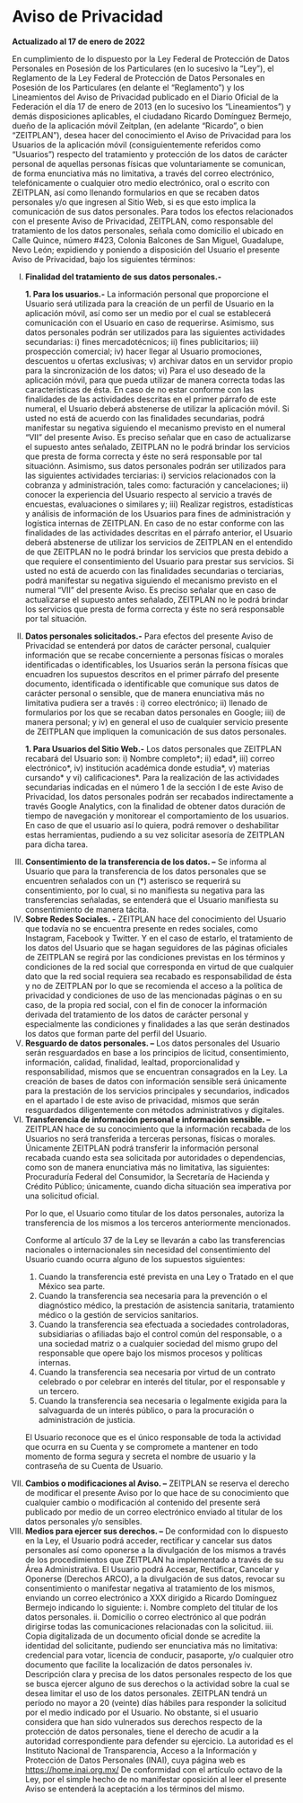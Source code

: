 # Aviso de Privacidad
**Actualizado al 17 de enero de 2022**

En cumplimiento de lo dispuesto por la Ley Federal de Protección de Datos Personales en Posesión de los Particulares (en lo sucesivo la “Ley”), el Reglamento de la Ley Federal de Protección de Datos Personales en Posesión de los Particulares (en delante el “Reglamento”) y los Lineamientos del Aviso de Privacidad publicado en el Diario Oficial de la Federación el día 17 de enero de 2013 (en lo sucesivo los “Lineamientos”) y demás disposiciones aplicables, el ciudadano Ricardo Domínguez Bermejo, dueño de la aplicación móvil Zeitplan, (en adelante “Ricardo”, o bien “ZEITPLAN”), desea hacer del conocimiento el Aviso de Privacidad para los Usuarios de la aplicación móvil (consiguientemente referidos como “Usuarios”) respecto del tratamiento y protección de los datos de carácter personal de aquellas personas físicas que voluntariamente se comunican, de forma enunciativa más no limitativa, a través del correo electrónico, telefónicamente o cualquier otro medio electrónico, oral o escrito con ZEITPLAN, así como llenando formularios en que se recaben datos personales y/o que ingresen al Sitio Web, si es que esto implica la comunicación de sus datos personales. 
Para todos los efectos relacionados con el presente Aviso de Privacidad, ZEITPLAN, como responsable del tratamiento de los datos personales, señala como domicilio el ubicado en Calle Quince, número #423, Colonia Balcones de San Miguel, Guadalupe, Nevo León; expidiendo y poniendo a disposición del Usuario el presente Aviso de Privacidad, bajo los siguientes términos:

<ol type="I">
  <li><strong>Finalidad del tratamiento de sus datos personales.-</strong></li>
  	<p><strong>1. Para los usuarios.-</strong> La información personal que proporcione el Usuario será utilizada para la creación de un perfil de Usuario en la aplicación móvil, así como ser un medio por el cual se establecerá comunicación con el Usuario en caso de requerirse. 
Asimismo, sus datos personales podrán ser utilizados para las siguientes actividades secundarias: i) fines mercadotécnicos; ii) fines publicitarios; iii) prospección comercial; iv) hacer llegar al Usuario promociones, descuentos u ofertas exclusivas; v) archivar datos en un servidor propio para la sincronización de los datos; vi) Para el uso deseado de la aplicación móvil, para que pueda utilizar de manera correcta todas las características de ésta. 
En caso de no estar conforme con las finalidades de las actividades descritas en el primer párrafo de este numeral, el Usuario deberá abstenerse de utilizar la aplicación móvil.
Si usted no está de acuerdo con las finalidades secundarias, podrá manifestar su negativa siguiendo el mecanismo previsto en el numeral “VII” del presente Aviso. Es preciso señalar que en caso de actualizarse el supuesto antes señalado, ZEITPLAN no le podrá brindar los servicios que presta de forma correcta y éste no será responsable por tal situaciónn.
Asimismo, sus datos personales podrán ser utilizados para las siguientes actividades terciarias: i) servicios relacionados con la cobranza y administración, tales como: facturación y cancelaciones; ii) conocer la experiencia del Usuario respecto al servicio a través de encuestas, evaluaciones o similares y; iii) Realizar registros, estadísticas y análisis de información de los Usuarios para fines de administración y logística internas de ZEITPLAN.
En caso de no estar conforme con las finalidades de las actividades descritas en el párrafo anterior, el Usuario deberá abstenerse de utilizar los servicios de ZEITPLAN en el entendido de que ZEITPLAN no le podrá brindar los servicios que presta debido a que requiere el consentimiento del Usuario para prestar sus servicios.
Si usted no está de acuerdo con las finalidades secundarias o terciarias, podrá manifestar su negativa siguiendo el mecanismo previsto en el numeral “VII” del presente Aviso. Es preciso señalar que en caso de actualizarse el supuesto antes señalado, ZEITPLAN no le podrá brindar los servicios que presta de forma correcta y éste no será responsable por tal situación.
</p>
  <li><strong>Datos personales solicitados.-</strong> Para efectos del presente Aviso de Privacidad se entenderá por datos de carácter personal, cualquier información que se recabe concerniente a personas físicas o morales identificadas o identificables, los Usuarios serán la persona físicas que encuadren los supuestos descritos en el primer párrafo del presente documento, identificada o identificable que comunique sus datos de carácter personal o sensible, que de manera enunciativa más no limitativa pudiera ser a través : i) correo electrónico; ii) llenado de formularios por los que se recaban datos personales en Google; iii) de manera personal; y iv) en general el uso de cualquier servicio presente de ZEITPLAN que impliquen la comunicación de sus datos personales.</li>
  <p><strong>1.	Para Usuarios del Sitio Web.-</strong>  Los datos personales que ZEITPLAN recabará del Usuario son: i) Nombre completo*; ii) edad*, iii) correo electrónico*,  iv) institución académica donde estudia*, v) materias cursando* y vi) calificaciones*.
 Para la realización de las actividades secundarias indicadas en el número 1 de la sección I de este Aviso de Privacidad, los datos personales podrán ser recabados indirectamente a través Google Analytics, con la finalidad de obtener datos duración de tiempo de navegación y monitorear el comportamiento de los usuarios. En caso de que el usuario así lo quiera, podrá remover o deshabilitar estas herramientas, pudiendo a su vez solicitar asesoría de ZEITPLAN para dicha tarea.
</p>
  <li><strong>Consentimiento de la transferencia de los datos. –</strong> Se informa al Usuario que para la transferencia de los datos personales que se encuentren señalados con un (*) asterisco se requerirá su consentimiento, por lo cual, si no manifiesta su negativa para las transferencias señaladas, se entenderá que el Usuario manifiesta su consentimiento de manera tácita.</li>
  <li><strong>Sobre Redes Sociales. -</strong> ZEITPLAN hace del conocimiento del Usuario que todavía no se encuentra presente en redes sociales, como Instagram, Facebook y Twitter. Y en el caso de estarlo, el tratamiento de los datos del Usuario que se hagan seguidores de las páginas oficiales de ZEITPLAN se regirá por las condiciones previstas en los términos y condiciones de la red social que corresponda en virtud de que cualquier dato que la red social requiera sea recabado es responsabilidad de ésta y no de ZEITPLAN por lo que se recomienda el acceso a la política de privacidad y condiciones de uso de las mencionadas páginas o en su caso, de la propia red social, con el fin de conocer la información derivada del tratamiento de los datos de carácter personal y especialmente las condiciones y finalidades a las que serán destinados los datos que forman parte del perfil del Usuario.</li>
  <li><strong>Resguardo de datos personales. –</strong> Los datos personales del Usuario serán resguardados en base a los principios de licitud, consentimiento, información, calidad, finalidad, lealtad, proporcionalidad y responsabilidad, mismos que se encuentran consagrados en la Ley. La creación de bases de datos con información sensible será únicamente para la prestación de los servicios principales y secundarios, indicados en el apartado I de este aviso de privacidad, mismos que serán resguardados diligentemente con métodos administrativos y digitales.</li>
  <li><strong>Transferencia de información personal e información sensible. –</strong>ZEITPLAN hace de su conocimiento que la información recabada de los Usuarios no será transferida a terceras personas, físicas o morales. 
Únicamente ZEITPLAN podrá transferir la información personal recabada cuando esta sea solicitada por autoridades o dependencias, como son de manera enunciativa más no limitativa, las siguientes: Procuraduría Federal del Consumidor, la Secretaría de Hacienda y Crédito Público; únicamente, cuando dicha situación sea imperativa por una solicitud oficial.  

Por lo que, el Usuario como titular de los datos personales, autoriza la transferencia de los mismos a los terceros anteriormente mencionados. 

Conforme al artículo 37 de la Ley se llevarán a cabo las transferencias nacionales o internacionales sin necesidad del consentimiento del Usuario cuando ocurra alguno de los supuestos siguientes: 

1.	Cuando la transferencia esté prevista en una Ley o Tratado en el que México sea parte.
2.	Cuando la transferencia sea necesaria para la prevención o el diagnóstico médico, la prestación de asistencia sanitaria, tratamiento médico o la gestión de servicios sanitarios.
3.	Cuando la transferencia sea efectuada a sociedades controladoras, subsidiarias o afiliadas bajo el control común del responsable, o a una sociedad matriz o a cualquier sociedad del mismo grupo del responsable que opere bajo los mismos procesos y políticas internas.
4.	Cuando la transferencia sea necesaria por virtud de un contrato celebrado o por celebrar en interés del titular, por el responsable y un tercero.
5.	Cuando la transferencia sea necesaria o legalmente exigida para la salvaguarda de un interés público, o para la procuración o administración de justicia. 

El Usuario reconoce que es el único responsable de toda la actividad que ocurra en su Cuenta y se compromete a mantener en todo momento de forma segura y secreta el nombre de usuario y la contraseña de su Cuenta de Usuario.</li>
  <li><strong>Cambios o modificaciones al Aviso. –</strong> ZEITPLAN se reserva el derecho de modificar el presente Aviso por lo que hace de su conocimiento que cualquier cambio o modificación al contenido del presente será publicado por medio de un correo electrónico enviado al titular de los datos personales y/o sensibles.</li>
  <li><strong>Medios para ejercer sus derechos. –</strong> De conformidad con lo dispuesto en la Ley, el Usuario podrá acceder, rectificar y cancelar sus datos personales así como oponerse a la divulgación de los mismos a través de los procedimientos que ZEITPLAN ha implementado a través de su Área Administrativa. El Usuario podrá Accesar, Rectificar, Cancelar y Oponerse (Derechos ARCO), a la divulgación de sus datos, revocar su consentimiento o manifestar negativa al tratamiento de los mismos, enviando un correo electrónico a XXX dirigido a Ricardo Domínguez Bermejo indicando lo siguiente:
i.	Nombre completo del titular de los datos personales.
ii.	Domicilio o correo electrónico al que podrán dirigirse todas las comunicaciones relacionadas con la solicitud. 
iii.	Copia digitalizada de un documento oficial donde se acredite la identidad del solicitante, pudiendo ser enunciativa más no limitativa: credencial para votar, licencia de conducir, pasaporte, y/o cualquier otro documento que facilite la localización de datos personales
iv.	Descripción clara y precisa de los datos personales respecto de los que se busca ejercer alguno de sus derechos o la actividad sobre la cual se desea limitar el uso de los datos personales. 	
ZEITPLAN tendrá un período no mayor a 20 (veinte) días hábiles para responder la solicitud por el medio indicado por el Usuario. No obstante, si el usuario considera que han sido vulnerados sus derechos respecto de la protección de datos personales, tiene el derecho de acudir a la autoridad correspondiente para defender su ejercicio. La autoridad es el Instituto Nacional de Transparencia, Acceso a la Información y Protección de Datos Personales (INAI), cuya página web es <a href="https://home.inai.org.mx/">https://home.inai.org.mx/</a> De conformidad con el artículo octavo de la Ley, por el simple hecho de no manifestar oposición al leer el presente Aviso se entenderá la aceptación a los términos del mismo.</li>
</ol>
